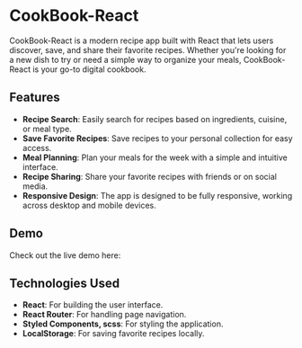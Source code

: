 # CookBook-React

CookBook-React is a modern recipe app built with React that lets users discover, save, and share their favorite recipes. Whether you're looking for a new dish to try or need a simple way to organize your meals, CookBook-React is your go-to digital cookbook.

## Features

- **Recipe Search**: Easily search for recipes based on ingredients, cuisine, or meal type.
- **Save Favorite Recipes**: Save recipes to your personal collection for easy access.
- **Meal Planning**: Plan your meals for the week with a simple and intuitive interface.
- **Recipe Sharing**: Share your favorite recipes with friends or on social media.
- **Responsive Design**: The app is designed to be fully responsive, working across desktop and mobile devices.

## Demo

Check out the live demo here: 

## Technologies Used

- **React**: For building the user interface.
- **React Router**: For handling page navigation.
- **Styled Components, scss**: For styling the application.
- **LocalStorage**: For saving favorite recipes locally.
